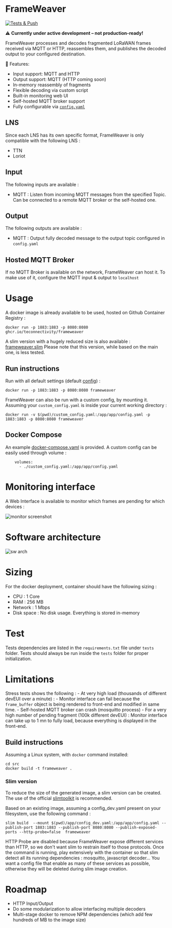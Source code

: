 # FrameWeaver

[![Tests & Push](https://github.com/TEConnectivity/FrameWeaver/actions/workflows/docker-build-push.yaml/badge.svg)](https://github.com/TEConnectivity/FrameWeaver/actions/workflows/docker-build-push.yaml)

⚠️ **Currently under active development – not production-ready!**

FrameWeaver processes and decodes fragmented LoRaWAN frames received via MQTT or HTTP, reassembles them, and publishes the decoded output to your configured destination.

🚀 Features:

- Input support: MQTT and HTTP
- Output support: MQTT (HTTP coming soon)
- In-memory reassembly of fragments
- Flexible decoding via custom script
- Built-in monitoring web UI
- Self-hosted MQTT broker support
- Fully configurable via [`config.yaml`](/src/app/config.yaml)

## LNS

Since each LNS has its own specific format, FrameWeaver is only compatible with the following LNS :

- TTN
- Loriot

## Input

The following inputs are available :

- MQTT : Listen from incoming MQTT messages from the specified Topic. Can be connected to a remote MQTT broker or the self-hosted one.


## Output

The following outputs are available :

- MQTT : Output fully decoded message to the output topic configured in `config.yaml`

## Hosted MQTT Broker

If no MQTT Broker is available on the network, FrameWeaver can host it. To make use of it, configure the MQTT input & output to `localhost` 

# Usage

A docker image is already available to be used, hosted on Github Container Registry :

    docker run -p 1883:1883 -p 8080:8080 ghcr.io/teconnectivity/frameweaver


A slim version with a hugely reduced size is also available : [frameweaver.slim](https://github.com/TEConnectivity/FrameWeaver/pkgs/container/frameweaver.slim) Please note that this version, while based on the main one, is less tested. 


## Run instructions

Run with all default settings (default [config](/src/app/config.yaml)) :

    docker run -p 1883:1883 -p 8080:8080 frameweaver

FrameWeaver can also be run with a custom config, by mounting it. Assuming your `custom_config.yaml` is inside your current working directory :

    docker run -v $(pwd)/custom_config.yaml:/app/app/config.yaml -p 1883:1883 -p 8080:8080 frameweaver


## Docker Compose

An example [docker-compose.yaml](/docker-compose.yml) is provided. A custom config can be easily used through volume : 

```
    volumes:
      - ./custom_config.yaml:/app/app/config.yaml
```


# Monitoring interface

A Web Interface is available to monitor which frames are pending for which devices : 

![monitor screenshot](images/monitor.png)

# Software architecture

![sw arch](images/arch.png)


# Sizing

For the docker deployment, container should have the following sizing :

- CPU : 1 Core
- RAM : 256 MB
- Network : 1 Mbps
- Disk space : No disk usage. Everything is stored in-memory


# Test

Tests dependencies are listed in the `requirements.txt` file under `tests` folder.
Tests should always be run inside the `tests` folder for proper initialization.


# Limitations

Stress tests shows the following :
    - At very high load (thousands of different devEUI over a minute) : 
      - Monitor interface can fail because the `frame_buffer` object is being rendered to front-end and modified in same time.
      - Self-hosted MQTT broker can crash (mosquitto process)
    - For a very high number of pending fragment (100k different devEUI) : Monitor interface can take up to 1 mn to fully load, because everything is displayed in the front-end.




## Build instructions

Assuming a Linux system, with `docker` command installed:

    cd src
    docker build -t frameweaver .


### Slim version

To reduce the size of the generated image, a slim version can be created. The use of the official [slimtoolkit](https://github.com/slimtoolkit/slim) is recommended.   

Based on an existing image, assuming a config_dev.yaml present on your filesystem, use the following command :

    slim build  --mount $(pwd)/app/config_dev.yaml:/app/app/config.yaml --publish-port 1883:1883 --publish-port 8080:8080 --publish-exposed-ports --http-probe=false  frameweaver

HTTP Probe are disabled because FrameWeaver expose different services than HTTP, so we don't want slim to restrain itself to those protocols. Once the command is running, play extensively with the container so that slim detect all its running dependencies : mosquitto, javascript decoder... You want a config file that enable as many of these services as possible, otherwise they will be deleted during slim image creation.


# Roadmap

- HTTP Input/Output
- Do some modularization to allow interfacing multiple decoders
- Multi-stage docker to remove NPM dependencies (which add few hundreds of MB to the image size)